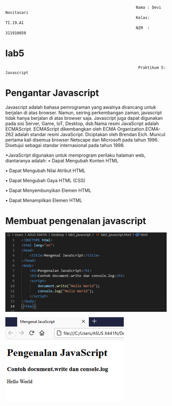                                                              Nama : Devi Novitasari
                                                             Kelas: TI.19.A1
                                                             NIM  : 311910050



# lab5
                                                              Praktikum 5: Javascript
                                                               
                                                               
     
     
# Pengantar Javascript
Javascript adalah bahasa pemrograman yang awalnya dirancang untuk berjalan di atas browser. Namun, seiring perkembangan zaman, javascript tidak hanya berjalan di atas browser saja. Javascript juga dapat digunakan pada sisi Server, Game, IoT, Desktop, dsb.Nama resmi JavaScript adalah ECMAScript. ECMAScript dikembangkan oleh ECMA Organization.ECMA-262 adalah standar resmi JavaScript. Diciptakan oleh Brendan Eich. Muncul pertama kali disemua browser Netscape dan Microsoft pada tahun 1996. Disetujui sebagai standar internasional pada tahun 1998.

*JavaScript digunakan untuk memprogram perilaku halaman web, diantaranya adalah:
• Dapat Mengubah Konten HTML


• Dapat Mengubah Nilai Atribut HTML

• Dapat Mengubah Gaya HTML (CSS)

• Dapat Menyembunyikan Elemen HTML

• Dapat Menampilkan Elemen HTML


# Membuat pengenalan javascript

![alt text](https://github.com/devinovitasari99/lab5/blob/main/Screenshoot/ss1.PNG)

![alt text](https://github.com/devinovitasari99/lab5/blob/main/Screenshoot/ss2.PNG)
